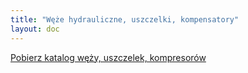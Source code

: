 ```yaml
---
title: "Węże hydrauliczne, uszczelki, kompensatory"
layout: doc
---
```

[Pobierz katalog węży, uszczelek, kompresorów](https://s3-eu-west-1.amazonaws.com/andreas-biz-pl/documents/product.guide.pdf)